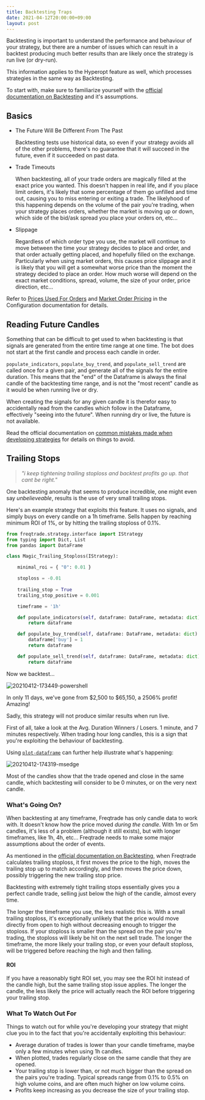 ```yaml
---
title: Backtesting Traps
date: 2021-04-12T20:00:00+09:00
layout: post
---
```


Backtesting is important to understand the performance and behaviour of your strategy, but there are a number of issues which can result in a backtest producing much better results than are likely once the strategy is run live (or dry-run).

This information applies to the Hyperopt feature as well, which processes strategies in the same way as Backtesting.

To start with, make sure to familiarize yourself with the [official documentation on Backtesting](https://www.freqtrade.io/en/stable/backtesting/#assumptions-made-by-backtesting) and it's assumptions.  

## Basics

- The Future Will Be Different From The Past

  Backtesting tests use historical data, so even if your strategy avoids all of the other problems, there's no guarantee that it will succeed in the future, even if it succeeded on past data.

- Trade Timeouts

  When backtesting, all of your trade orders are magically filled at the exact price you wanted.  This doesn't happen in real life, and if you place limit orders, it's likely that some percentage of them go unfilled and time out, causing you to miss entering or exiting a trade.  The likelyhood of this happening depends on the volume of the pair you're trading, when your strategy places orders, whether the market is moving up or down, which side of the bid/ask spread you place your orders on, etc...

- Slippage

  Regardless of which order type you use, the market will continue to move between the time your strategy decides to place and order, and that order actually getting placed, and hopefully filled on the exchange.  Particularly when using market orders, this causes price slippage and it is likely that you will get a somewhat worse price than the moment the strategy decided to place an order.  How much worse will depend on the exact market conditions, spread, volume, the size of your order, price direction, etc...

Refer to [Prices Used For Orders](https://www.freqtrade.io/en/stable/configuration/#prices-used-for-orders) and [Market Order Pricing](https://www.freqtrade.io/en/stable/configuration/#market-order-pricing) in the Configuration documentation for details.



## Reading Future Candles

Something that can be difficult to get used to when backtesting is that signals are generated from the entire time range at one time.  The bot does not start at the first candle and process each candle in order.

`populate_indicators`, `populate_buy_trend`, and `populate_sell_trend` are called once for a given pair, and generate all of the signals for the entire duration.  This means that the "end" of the Dataframe is always the final candle of the backtesting time range, and is not the "most recent" candle as it would be when running live or dry.

When creating the signals for any given candle it is therefor easy to accidentally read from the candles which follow in the Dataframe, effectively "seeing into the future".  When running dry or live, the future is not available.

Read the official documentation on [common mistakes made when developing strategies](https://www.freqtrade.io/en/stable/strategy-customization/#common-mistakes-when-developing-strategies) for details on things to avoid.

## Trailing Stops

> *"i keep tightening trailing stoploss and backtest profits go up. that cant be right."*

One backtesting anomaly that seems to produce incredible, one might even say *unbelieveable*, results is the use of very small trailing stops.

Here's an example strategy that exploits this feature.  It uses no signals, and simply buys on every candle on a 1h timeframe.  Sells happen by reaching minimum ROI of 1%, or by hitting the trailing stoploss of 0.1%.

``` python
from freqtrade.strategy.interface import IStrategy
from typing import Dict, List
from pandas import DataFrame

class Magic_Trailing_Stoploss(IStrategy):

    minimal_roi = { "0": 0.01 }

    stoploss = -0.01
    
    trailing_stop = True
    trailing_stop_positive = 0.001

    timeframe = '1h'

    def populate_indicators(self, dataframe: DataFrame, metadata: dict) -> DataFrame:
        return dataframe

    def populate_buy_trend(self, dataframe: DataFrame, metadata: dict) -> DataFrame:
        dataframe['buy'] = 1
        return dataframe

    def populate_sell_trend(self, dataframe: DataFrame, metadata: dict) -> DataFrame:
        return dataframe
```

Now we backtest...

![20210412-173449-powershell](https://user-images.githubusercontent.com/323682/114368495-6b373500-9bb8-11eb-8cc5-0e8103c31d9a.png)

In only 11 days, we've gone from $2,500 to $65,150, a 2506% profit! Amazing!

Sadly, this strategy will not produce similar results when run live.

First of all, take a look at the Avg. Duration Winners / Losers.  1 minute, and 7 minutes respectively.  When trading hour long candles, this is a sign that you're exploiting the behaviour of backtesting.

Using [`plot-dataframe`](https://www.freqtrade.io/en/latest/plotting/) can further help illustrate what's happening:

![20210412-174319-msedge](https://user-images.githubusercontent.com/323682/114384829-316f2a00-9bca-11eb-99ad-1d834ea87e12.png)

Most of the candles show that the trade opened and close in the same candle, which backtesting will consider to be 0 minutes, or on the very next candle.

### What's Going On?

When backtesting at any timeframe, Freqtrade has only candle data to work with. It doesn't know how the price moved *during the candle*.  With 1m or 5m candles, it's less of a problem (although it still exists), but with longer timeframes, like 1h, 4h, etc... Freqtrade needs to make some major assumptions about the order of events.

As mentioned in the [official documentation on Backtesting](https://www.freqtrade.io/en/stable/backtesting/#assumptions-made-by-backtesting), when Freqtrade calculates trailing stoploss, it first moves the price to the high, moves the trailing stop up to match accordingly, and then moves the price down, possibly triggering the new trailing stop price.

Backtesting with extremely tight trailing stops essentially gives you a perfect candle trade, selling just below the high of the candle, almost every time.

The longer the timeframe you use, the less realistic this is.  With a small trailing stoploss, it's exceptionally unlikely that the price would move directly from open to high without decreasing enough to trigger the stoploss.  If your stoploss is smaller than the spread on the pair you're trading, the stoploss will likely be hit on the next sell trade. The longer the timeframe, the more likely your trailing stop, or even your default stoploss, will be triggered before reaching the high and then falling.

#### ROI

If you have a reasonably tight ROI set, you may see the ROI hit instead of the candle high, but the same trailing stop issue applies.  The longer the candle, the less likely the price will actually reach the ROI before triggering your trailing stop.

### What To Watch Out For

Things to watch out for while you're developing your strategy that might clue you in to the fact that you're accidentally exploiting this behaviour:

- Average duration of trades is lower than your candle timeframe, maybe only a few minutes when using 1h candles.
- When plotted, trades regularly close on the same candle that they are opened.
- Your trailing stop is lower than, or not much bigger than the spread on the pairs you're trading.  Typical spreads range from 0.1% to 0.5% on high volume coins, and are often much higher on low volume coins.
- Profits keep increasing as you decrease the size of your trailing stop.
